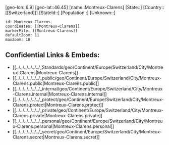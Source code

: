 ﻿---
location: [46.45,6.9]
mapzoom: [7,12] 
mapmarker: city 
type: City
tags:
- geo/City


SpocWebEntityId: 32590
isDeleted: false
confidential: public

---
[geo-lon::6.9]
[geo-lat::46.45]
[name::Montreux-Clarens]
[State::]
[Country::[[Switzerland]]]
[StateId::]
[Population::]
[Unknown::]


```leaflet
id: Montreux-Clarens
coordinates: [[Montreux-Clarens]]
markerFile: [[Montreux-Clarens]]
defaultZoom: 11 
maxZoom: 18
```


## Confidential Links & Embeds: 
- [[../../../../../../_Standards/geo/Continent/Europe/Switzerland/City/Montreux-Clarens|Montreux-Clarens]] 
- [[../../../../../../_public/geo/Continent/Europe/Switzerland/City/Montreux-Clarens.public|Montreux-Clarens.public]] 
- [[../../../../../../_internal/geo/Continent/Europe/Switzerland/City/Montreux-Clarens.internal|Montreux-Clarens.internal]] 
- [[../../../../../../_protect/geo/Continent/Europe/Switzerland/City/Montreux-Clarens.protect|Montreux-Clarens.protect]] 
- [[../../../../../../_private/geo/Continent/Europe/Switzerland/City/Montreux-Clarens.private|Montreux-Clarens.private]] 
- [[../../../../../../_personal/geo/Continent/Europe/Switzerland/City/Montreux-Clarens.personal|Montreux-Clarens.personal]] 
- [[../../../../../../_secret/geo/Continent/Europe/Switzerland/City/Montreux-Clarens.secret|Montreux-Clarens.secret]] 
